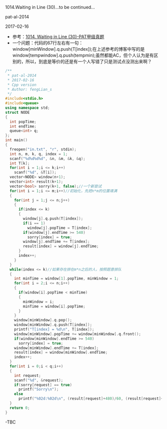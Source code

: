 1014.Waiting in Line (30)...to be continued...

pat-al-2014

2017-02-16

- 参考：[1014. Waiting in Line (30)-PAT甲级真题](http://www.liuchuo.net/archives/2943)
- 一个问题：代码的67行左右有一句：window[minWindow].q.push(T[index]);在上述参考的博客中写的是window[tempwindow].q.push(tempmin);虽然都能AC，但个人认为是有区别的，所以，到底是等价的还是有一个人写错了只是测试点没测出来啊？

```c++
/**
 * pat-al-2014
 * 2017-02-16
 * Cpp version
 * Author: fengLian_s
 */
#include<stdio.h>
#include<queue>
using namespace std;
struct NODE
{
  int popTime;
  int endTime;
  queue<int> q;
};
int main()
{
  freopen("in.txt", "r", stdin);
  int n, m, k, q, index = 1;
  scanf("%d%d%d%d", &n, &m, &k, &q);
  int T[k];
  for(int i = 1;i <= k;i++)
    scanf("%d", &T[i]);
  vector<NODE> window(n+1);
  vector<int> result(k+1);
  vector<bool> sorry(k+1, false);//一个新尝试
  for(int i = 1;i <= m;i++)//初始化，先把n*m的位置填满
  {
    for(int j = 1;j <= n;j++)
    {
      if(index <= k)
      {
        window[j].q.push(T[index]);
        if(i == 1)
          window[j].popTime = T[index];
        if(window[j].endTime >= 540)
          sorry[index] = true;
        window[j].endTime += T[index];
        result[index] = window[j].endTime;
      }
      index++;
    }
  }
  while(index <= k)//如果存在排在m*n之后的人，按照题意排队
  {
    int minTime = window[1].popTime, minWindow = 1;
    for(int i = 2;i <= n;i++)
    {
      if(window[i].popTime < minTime)
      {
        minWindow = i;
        minTime = window[i].popTime;
      }
    }
    window[minWindow].q.pop();
    window[minWindow].q.push(T[index]);
    printf("T[index] = %d\n", T[index]);
    window[minWindow].popTime += window[minWindow].q.front();
    if(window[minWindow].endTime >= 540)
      sorry[index] = true;
    window[minWindow].endTime += T[index];
    result[index] = window[minWindow].endTime;
    index++;
  }
  for(int i = 0;i < q;i++)
  {
    int request;
    scanf("%d", &request);
    if(sorry[request] == true)
      printf("Sorry\n");
    else
      printf("%02d:%02d\n", (result[request]+480)/60, (result[request]+480)%60);
  }
  return 0;
}
```
-TBC
